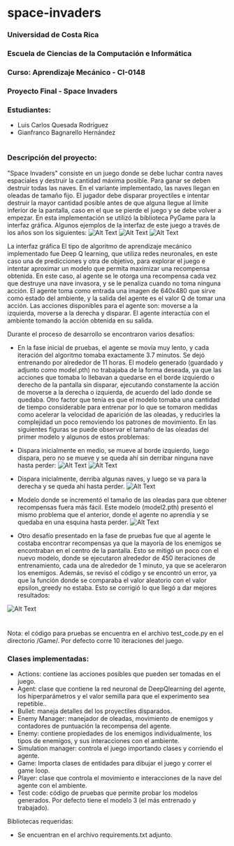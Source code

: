 # space-invaders
### Universidad de Costa Rica
### Escuela de Ciencias de la Computación e Informática
### Curso: Aprendizaje Mecánico - CI-0148
### Proyecto Final - Space Invaders
### Estudiantes:
 - Luis Carlos Quesada Rodríguez
 - Gianfranco Bagnarello Hernández 
# 
### Descripción del proyecto:
"Space Invaders" consiste en un juego donde se debe luchar contra naves espaciales y destruir la cantidad máxima posible. Para ganar se deben destruir todas las naves. En el variante implementado, las naves llegan en oleadas de tamaño fijo. El jugador debe disparar proyectiles e intentar destruir la mayor cantidad posible antes de que alguna llegue al límite inferior de la pantalla, caso en el que se pierde el juego y se debe volver a empezar. En esta implementación se utilizó la biblioteca PyGame para la interfaz gráfica. Algunos ejemplos de la interfaz de este juego a través de los años son los siguientes:
![Alt Text](/Results/old1.jpg)
![Alt Text](/Results/old2.png)
![Alt Text](/Results/old3.jpg)

La interfaz gráfica El tipo de algoritmo de aprendizaje mecánico implementado fue Deep Q learning, que utiliza redes neuronales, en este caso una de predicciones y otra de objetivo, para explorar el juego e intentar aproximar un modelo que permita maximizar una recompensa obtenida. En este caso, al agente se le otorga una recompensa cada vez que destruye una nave invasora, y se le penaliza cuando no toma ninguna acción. El agente toma como entrada una imagen de 640x480 que sirve como estado del ambiente, y la salida del agente es el valor Q de tomar una acción. Las acciones disponibles para el agente son: moverse a la izquierda, moverse a la derecha y disparar. El agente interactúa con el ambiente tomando la acción obtenida en su salida. 

Durante el proceso de desarrollo se encontraron varios desafíos:

- En la fase inicial de pruebas, el agente se movía muy lento, y cada iteración del algoritmo tomaba exactamente 3.7 minutos. Se dejó entrenando por alrededor de 11 horas. El modelo generado (guardado y adjunto como model.pth) no trabajaba de la forma deseada, ya que las acciones que tomaba lo llebavan a quedarse en el borde izquierdo o derecho de la pantalla sin disparar, ejecutando constamente la acción de moverse a la derecha o izquierda, de acuerdo del lado donde se quedaba.
Otro factor que tenía es que el modelo tomaba una cantidad de tiempo considerable para entrenar por lo que se tomaron medidas como acelerar la velocidad de aparición de las oleadas, y reducirles la complejidad un poco removiendo los patrones de movimiento. En las siguientes figuras se puede observar el tamaño de las oleadas del primer modelo y algunos de estos problemas:

- Dispara inicialmente en medio, se mueve al borde izquierdo, luego dispara, pero no se mueve y se queda ahí sin derribar ninguna nave hasta perder:
![Alt Text](/Results/desafio1.png)
![Alt Text](/Results/desafio2.png)
- Dispara inicialmente, derriba algunas naves, y luego se va para la derecha y se queda ahí hasta perder.
![Alt Text](/Results/desafio3.png)
- Modelo donde se incrementó el tamaño de las oleadas para que obtener recompensas fuera más fácil. Este modelo (model2.pth) presentó el mismo problema que el anterior, donde el agente no aprendía y se quedaba en una esquina hasta perder. 
![Alt Text](/Results/desafio4.png)

- Otro desafío presentado en la fase de pruebas fue que al agente le costaba encontrar recompensas ya que la mayoría de los enemigos se encontraban en el centro de la pantalla. Esto se mitigó un poco con el nuevo modelo, donde se ejecutaron alrededor de 450 iteraciones de entrenamiento, cada una de alrededor de 1 minuto, ya que se aceleraron los enemigos. Además, se revisó el código y se encontró un error, ya que la función donde se comparaba el valor aleatorio con el valor epsilon_greedy no estaba. Esto se corrigió lo que llegó a dar mejores resultados:

![Alt Text](/Results/demo.gif)


#

Nota: el código para pruebas se encuentra en el archivo test_code.py en el directorio /Game/.
Por defecto corre 10 iteraciones del juego.

### Clases implementadas:
- Actions: contiene las acciones posibles que pueden ser tomadas en el juego.
- Agent: clase que contiene la red neuronal de DeepQlearning del agente, los hiperparámetros y el valor semilla para que el experimento sea repetible..
- Bullet: maneja detalles del los proyectiles disparados.
- Enemy Manager: manejador de oleadas, movimiento de enemigos y contadores de puntuación la recompensa del agente.
- Enemy: contiene propiedades de los enemigos individualmente, los tipos de enemigos, y sus interacciones con el ambiente.
- Simulation manager: controla el juego importando clases y corriendo el agente.
- Game: Importa clases de entidades para dibujar el juego y correr el game loop.
- Player: clase que controla el movimiento e interacciones de la nave del agente con el ambiente.
- Test code: código de pruebas que permite probar los modelos generados. Por defecto tiene el modelo 3 (el más entrenado y trabajado).

Bibliotecas requeridas:
- Se encuentran en el archivo requirements.txt adjunto.